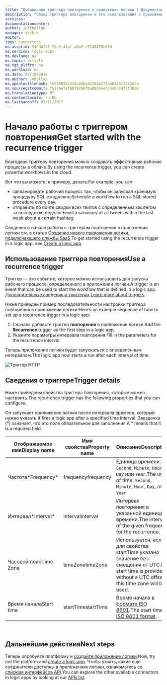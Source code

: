 ```yaml
---
title: "Добавление триггера повторения в приложения логики | Документация Майкрософт"
description: "Обзор триггера повторения и его использования с приложением логики Azure."
services: 
documentationcenter: 
author: jeffhollan
manager: erikre
editor: 
tags: connectors
ms.assetid: 51dd4f22-7dc5-41af-a0a9-e7148378cd50
ms.service: logic-apps
ms.devlang: na
ms.topic: article
ms.tgt_pltfrm: na
ms.workload: na
ms.date: 07/18/2016
ms.author: jehollan
ms.openlocfilehash: fe558958c316c8dba42163e277ae01451f712e5a
ms.sourcegitcommit: f537befafb079256fba0529ee554c034d73f36b0
ms.translationtype: MT
ms.contentlocale: ru-RU
ms.lasthandoff: 07/11/2017
---
```

# <a name="get-started-with-the-recurrence-trigger"></a><span data-ttu-id="7b33d-103">Начало работы с триггером повторения</span><span class="sxs-lookup"><span data-stu-id="7b33d-103">Get started with the recurrence trigger</span></span>
<span data-ttu-id="7b33d-104">Благодаря триггеру повторения можно создавать эффективные рабочие процессы в облаке.</span><span class="sxs-lookup"><span data-stu-id="7b33d-104">By using the recurrence trigger, you can create powerful workflows in the cloud.</span></span>

<span data-ttu-id="7b33d-105">Вот что вы можете, к примеру, делать:</span><span class="sxs-lookup"><span data-stu-id="7b33d-105">For example, you can:</span></span>

* <span data-ttu-id="7b33d-106">запланировать рабочий процесс так, чтобы он запускал хранимую процедуру SQL ежедневно;</span><span class="sxs-lookup"><span data-stu-id="7b33d-106">Schedule a workflow to run a SQL stored procedure every day.</span></span>
* <span data-ttu-id="7b33d-107">отправить по почте сводки всех твитов с определенным хэштегом за последнюю неделю.</span><span class="sxs-lookup"><span data-stu-id="7b33d-107">Email a summary of all tweets within the last week about a certain hashtag.</span></span>

<span data-ttu-id="7b33d-108">Сведения о начале работы с триггером повторения в приложении логики см. в статье [Создание нового приложения логики, подключающего службы SaaS](../logic-apps/logic-apps-create-a-logic-app.md).</span><span class="sxs-lookup"><span data-stu-id="7b33d-108">To get started using the recurrence trigger in a logic app, see [Create a logic app](../logic-apps/logic-apps-create-a-logic-app.md).</span></span>

## <a name="use-a-recurrence-trigger"></a><span data-ttu-id="7b33d-109">Использование триггера повторения</span><span class="sxs-lookup"><span data-stu-id="7b33d-109">Use a recurrence trigger</span></span>
<span data-ttu-id="7b33d-110">Триггер — это событие, которое можно использовать для запуска рабочего процесса, определенного в приложении логики.</span><span class="sxs-lookup"><span data-stu-id="7b33d-110">A trigger is an event that can be used to start the workflow that is defined in a logic app.</span></span> <span data-ttu-id="7b33d-111">[Дополнительные сведения о триггерах](connectors-overview.md).</span><span class="sxs-lookup"><span data-stu-id="7b33d-111">[Learn more about triggers](connectors-overview.md).</span></span>

<span data-ttu-id="7b33d-112">Ниже приведен пример последовательности настройки триггера повторения в приложении логики.</span><span class="sxs-lookup"><span data-stu-id="7b33d-112">Here’s an example sequence of how to set up a recurrence trigger in a logic app:</span></span>

1. <span data-ttu-id="7b33d-113">Сначала добавьте триггер **повторения** в приложении логики.</span><span class="sxs-lookup"><span data-stu-id="7b33d-113">Add the **Recurrence** trigger as the first step in a logic app.</span></span>
2. <span data-ttu-id="7b33d-114">Укажите параметры интервала повторения.</span><span class="sxs-lookup"><span data-stu-id="7b33d-114">Fill in the parameters for the recurrence interval.</span></span>

<span data-ttu-id="7b33d-115">Теперь приложение логики будет запускаться с определенным интервалом.</span><span class="sxs-lookup"><span data-stu-id="7b33d-115">The logic app now starts a run after each interval of time.</span></span>

![Триггер HTTP](./media/connectors-native-recurrence/using-trigger.png)

## <a name="trigger-details"></a><span data-ttu-id="7b33d-117">Сведения о триггере</span><span class="sxs-lookup"><span data-stu-id="7b33d-117">Trigger details</span></span>
<span data-ttu-id="7b33d-118">Ниже приведены свойства триггера повторения, которые можно настроить.</span><span class="sxs-lookup"><span data-stu-id="7b33d-118">The recurrence trigger has the following properties that you can configure.</span></span>

<span data-ttu-id="7b33d-119">Он запускает приложение логики после интервала времени, который нужно указать.</span><span class="sxs-lookup"><span data-stu-id="7b33d-119">It fires a logic app after a specified time interval.</span></span>
<span data-ttu-id="7b33d-120">Звездочка (*) означает, что это поле обязательное для заполнения.</span><span class="sxs-lookup"><span data-stu-id="7b33d-120">A * means that it is a required field.</span></span>

| <span data-ttu-id="7b33d-121">Отображаемое имя</span><span class="sxs-lookup"><span data-stu-id="7b33d-121">Display name</span></span> | <span data-ttu-id="7b33d-122">Имя свойства</span><span class="sxs-lookup"><span data-stu-id="7b33d-122">Property name</span></span> | <span data-ttu-id="7b33d-123">Описание</span><span class="sxs-lookup"><span data-stu-id="7b33d-123">Description</span></span> |
| --- | --- | --- |
| <span data-ttu-id="7b33d-124">Частота*</span><span class="sxs-lookup"><span data-stu-id="7b33d-124">Frequency*</span></span> |<span data-ttu-id="7b33d-125">frequency</span><span class="sxs-lookup"><span data-stu-id="7b33d-125">frequency</span></span> |<span data-ttu-id="7b33d-126">Единица времени: `Second`, `Minute`, `Hour`, `Day` или `Year`.</span><span class="sxs-lookup"><span data-stu-id="7b33d-126">The unit of time: `Second`, `Minute`, `Hour`, `Day`, or `Year`.</span></span> |
| <span data-ttu-id="7b33d-127">Интервал*</span><span class="sxs-lookup"><span data-stu-id="7b33d-127">Interval*</span></span> |<span data-ttu-id="7b33d-128">interval</span><span class="sxs-lookup"><span data-stu-id="7b33d-128">interval</span></span> |<span data-ttu-id="7b33d-129">Интервал повторения в указанной единице времени.</span><span class="sxs-lookup"><span data-stu-id="7b33d-129">The interval of the given frequency for the recurrence.</span></span> |
| <span data-ttu-id="7b33d-130">Часовой пояс</span><span class="sxs-lookup"><span data-stu-id="7b33d-130">Time Zone</span></span> |<span data-ttu-id="7b33d-131">timeZone</span><span class="sxs-lookup"><span data-stu-id="7b33d-131">timeZone</span></span> |<span data-ttu-id="7b33d-132">Используется, если для свойства startTime указано значение без смещения от UTC.</span><span class="sxs-lookup"><span data-stu-id="7b33d-132">If a start time is provided without a UTC offset, this time zone will be used.</span></span> |
| <span data-ttu-id="7b33d-133">Время начала</span><span class="sxs-lookup"><span data-stu-id="7b33d-133">Start time</span></span> |<span data-ttu-id="7b33d-134">startTime</span><span class="sxs-lookup"><span data-stu-id="7b33d-134">startTime</span></span> |<span data-ttu-id="7b33d-135">Время начала в [формате ISO 8601](https://en.wikipedia.org/wiki/ISO_8601#Combined_date_and_time_representations).</span><span class="sxs-lookup"><span data-stu-id="7b33d-135">The start time in [ISO 8601 format](https://en.wikipedia.org/wiki/ISO_8601#Combined_date_and_time_representations).</span></span> |

<br>

## <a name="next-steps"></a><span data-ttu-id="7b33d-136">Дальнейшие действия</span><span class="sxs-lookup"><span data-stu-id="7b33d-136">Next steps</span></span>
<span data-ttu-id="7b33d-137">Теперь опробуйте платформу и [создайте приложение логики](../logic-apps/logic-apps-create-a-logic-app.md).</span><span class="sxs-lookup"><span data-stu-id="7b33d-137">Now, try out the platform and [create a logic app](../logic-apps/logic-apps-create-a-logic-app.md).</span></span> <span data-ttu-id="7b33d-138">Чтобы узнать, какие еще соединители доступны в приложениях логики, ознакомьтесь со [списком интерфейсов API](apis-list.md).</span><span class="sxs-lookup"><span data-stu-id="7b33d-138">You can explore the other available connectors in logic apps by looking at our [APIs list](apis-list.md).</span></span>

